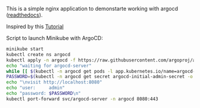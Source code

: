 This is a simple nginx application to demonstarte working with argocd ([readthedocs](https://argo-cd.readthedocs.io/en/stable/)).

Inspired by this [Tutorial](https://medium.com/@mehmetodabashi/installing-argocd-on-minikube-and-deploying-a-test-application-caa68ec55fbf)

Script to launch Minikube with ArgoCD:
```bash
minikube start
kubectl create ns argocd
kubectl apply -n argocd -f https://raw.githubusercontent.com/argoproj/argo-cd/stable/manifests/install.yaml
echo "waiting for argocd-server"
while [[ $(kubectl -n argocd get pods -l app.kubernetes.io/name=argocd-server -o 'jsonpath={..status.conditions[?(@.type=="Ready")].status}') != "True" ]]; do echo "waiting for argocd-server" && sleep 1; done
PASSWORD=$(kubectl -n argocd get secret argocd-initial-admin-secret -o jsonpath="{.data.password}" | base64 -d; echo -n)
echo "\nvisit http://localhost:8080"
echo "user:     admin"
echo "password: $PASSWORD\n"
kubectl port-forward svc/argocd-server -n argocd 8080:443
```
